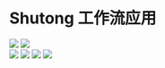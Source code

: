 # Shutong 工作流应用
![](https://img.shields.io/badge/build-release-brightgreen.svg)
![](https://img.shields.io/badge/version-v0.2-brightgreen.svg)  
![](https://img.shields.io/badge/vue.js-2.5.17-brightgreen.svg) 
![](https://img.shields.io/badge/iview-3.1.3-brightgreen.svg?style=flat-square) 
![](https://img.shields.io/badge/python-3.5.6-brightgreen.svg)
![](https://img.shields.io/badge/Django-2.1.2-brightgreen.svg)
